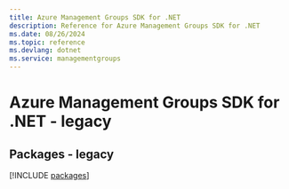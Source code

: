 ```yaml
---
title: Azure Management Groups SDK for .NET
description: Reference for Azure Management Groups SDK for .NET
ms.date: 08/26/2024
ms.topic: reference
ms.devlang: dotnet
ms.service: managementgroups
---
```

# Azure Management Groups SDK for .NET - legacy
## Packages - legacy
[!INCLUDE [packages](management-groups-index.md)]
